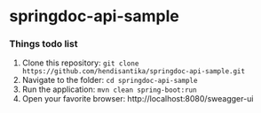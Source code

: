 # springdoc-api-sample

### Things todo list

1. Clone this repository: `git clone https://github.com/hendisantika/springdoc-api-sample.git`
2. Navigate to the folder: `cd springdoc-api-sample`
3. Run the application: `mvn clean spring-boot:run`
4. Open your favorite browser: http://localhost:8080/sweagger-ui